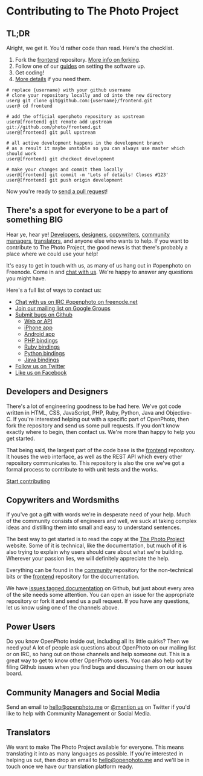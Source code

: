 Contributing to The Photo Project
=======================

## TL;DR
Alright, we get it. You'd rather code than read. Here's the checklist.

1. Fork the <a href="https://github.com/photo/frontend">frontend</a> repository. <a href="http://help.github.com/fork-a-repo/">More info on forking</a>.
1. Follow one of our <a href="/documentation">guides</a> on setting the software up.
1. Get coding!
1. <a href="/contribute/frontend">More details</a> if you need them.

<div></div>

    # replace {username} with your github username
    # clone your repository locally and cd into the new directory
    user@ git clone git@github.com:{username}/frontend.git 
    user@ cd frontend

    # add the official openphoto repository as upstream 
    user@[frontend] git remote add upstream git://github.com/photo/frontend.git
    user@[frontend] git pull upstream
    
    # all active development happens in the development branch
    # as a result it maybe unstable so you can always use master which should work
    user@[frontend] git checkout development

    # make your changes and commit them locally
    user@[frontend] git commit -m 'Lots of details! Closes #123'
    user@[frontend] git push origin development

Now you're ready to <a href="http://help.github.com/send-pull-requests/">send a pull request</a>!

## There's a spot for everyone to be a part of something BIG

Hear ye, hear ye! <a href="#developers">Developers</a>, <a href="designers">designers</a>, <a href="#copywriters">copywriters</a>, <a href="#community">community managers</a>, <a href="#translators">translators</a>, and anyone else who wants to help. If you want to contribute to The Photo Project, the good news is that there's probably a place where we could use your help!

It's easy to get in touch with us, as many of us hang out in #openphoto on Freenode. Come in and <a href="http://webchat.freenode.net/">chat with us</a>. We're happy to answer any questions you might have.

Here's a full list of ways to contact us:

* <a href="http://webchat.freenode.net/">Chat with us on IRC #openphoto on freenode.net</a>
* <a href="http://groups.google.com/group/openphoto">Join our mailing list on Google Groups</a>
* <a href="https://github.com/photo">Submit bugs on Github</a>
   * <a href="https://github.com/photo/frontend">Web or API</a>
   * <a href="https://github.com/photo/mobile-ios">iPhone app</a>
   * <a href="https://github.com/photo/mobile-android">Android app</a>
   * <a href="https://github.com/photo/openphoto-php">PHP bindings</a>
   * <a href="https://github.com/photo/openphoto-ruby">Ruby bindings</a>
   * <a href="https://github.com/photo/openphoto-python">Python bindings</a>
   * <a href="https://github.com/photo/openphoto-java">Java bindings</a>
* <a href="http://twitter.com/photo">Follow us on Twitter</a>
* <a href="http://www.facebook.com/OpenPhoto">Like us on Facebook</a>

<a name="developers"></a>
## Developers and Designers

There's a lot of engineering goodness to be had here. We've got code written in HTML, CSS, JavaScript, PHP, Ruby, Python, Java and Objective-C. If you're interested helping out with a specific part of OpenPhoto, then fork the repository and send us some pull requests. If you don't know exactly where to begin, then contact us. We're more than happy to help you get started.

That being said, the largest part of the code base is the <a href="https://github.com/photo/frontend">frontend</a> repository. It houses the web interface, as well as the REST API which every other repository communicates to. This repository is also the one we've got a formal process to contribute to with unit tests and the works.

<a href="http://theopenphotoproject.org/contribute/frontend" class="btn danger">Start contributing</a>

<a name="copywriters"></a>
## Copywriters and Wordsmiths

If you've got a gift with words we're in desperate need of your help. Much of the community consists of engineers and well, we suck at taking complex ideas and distilling them into small and easy to understand sentences.

The best way to get started is to read the copy at the <a href="http://theopenphotoproject.org">The Photo Project</a> website. Some of it is technical, like the documentation, but much of it is also trying to explain  why users should care about what we're building. Wherever your passion lies, we will definitely appreciate the help.

Everything can be found in the <a href="https://github.com/photo/community">community</a> repository for the non-technical bits or the <a href="https://github.com/photo/frontend">frontend</a> repository for the documentation.

We have <a href="https://github.com/photo/frontend/issues?labels=Documentation&page=1&state=open">issues tagged documentation</a> on Github, but just about every area of the site needs some attention. You can open an issue for the appropriate repository or fork it and send us a pull request. If you have any questions, let us know using one of the channels above.

<a name="powerusers"></a>
## Power Users
Do you know OpenPhoto inside out, including all its little quirks? Then we need you! A lot of people ask questions about OpenPhoto on our mailing list or on IRC, so hang out on those channels and help someone out. This is a great way to get to know other OpenPhoto users. You can also help out by filing Github issues when you find bugs and discussing them on our issues board.

<a name="community"></a>
## Community Managers and Social Media

Send an email to <a href="mailto:hello@openphoto.me">hello@openphoto.me</a> or <a href="https://twitter.com/openphoto">@mention us</a> on Twitter if you'd like to help with Community Management or Social Media.

<a name="translators"></a>
## Translators

We want to make The Photo Project available for everyone. This means translating it into as many languages as possible. If you're interested in helping us out, then drop an email to <a href="mailto:hello@openphoto.me">hello@openphoto.me</a> and we'll be in touch once we have our translation platform ready.
